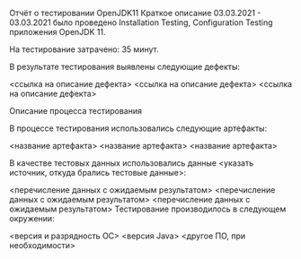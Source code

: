 Отчёт о тестировании OpenJDK11
Краткое описание
03.03.2021 - 03.03.2021 было проведено Installation Testing, Configuration Testing приложения OpenJDK 11.

На тестирование затрачено: 35 минут.

В результате тестирования выявлены следующие дефекты:

<ссылка на описание дефекта>
<ссылка на описание дефекта>
<ссылка на описание дефекта>

Описание процесса тестирования

В процессе тестирования использовались следующие артефакты:

<название артефакта>
<название артефакта>
<название артефакта>

В качестве тестовых данных использовались данные <указать источник, откуда брались тестовые данные>:

<перечисление данных с ожидаемым результатом>
<перечисление данных с ожидаемым результатом>
<перечисление данных с ожидаемым результатом>
Тестирование производилось в следующем окружении:

<версия и разрядность ОС>
<версия Java>
<другое ПО, при необходимости>
